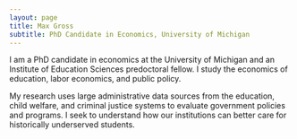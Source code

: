 ```yaml
---
layout: page
title: Max Gross
subtitle: PhD Candidate in Economics, University of Michigan
---
```


I am a PhD candidate in economics at the University of Michigan and an Institute of Education Sciences predoctoral fellow. I study the economics of education, labor economics, and public policy.  

My research uses large administrative data sources from the education, child welfare, and criminal justice systems to evaluate government policies and programs. I seek to understand how our institutions can better care for historically underserved students. 


